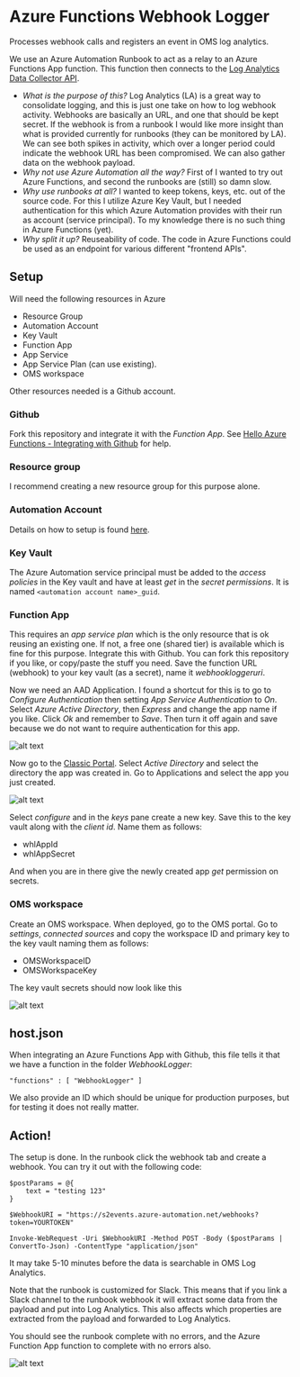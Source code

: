 # Azure Functions Webhook Logger

Processes webhook calls and registers an event in OMS log analytics.

We use an Azure Automation Runbook to act as a relay to an Azure Functions App function. This function then connects to the [Log Analytics Data Collector API](https://azure.microsoft.com/en-us/documentation/articles/log-analytics-data-collector-api/).

- *What is the purpose of this?* Log Analytics (LA) is a great way to consolidate logging, and this is just one take on how to log webhook activity. Webhooks are basically an URL, and one that should be kept secret. If the webhook is from a runbook I would like more insight than what is provided currently for runbooks (they can be monitored by LA). We can see both spikes in activity, which over a longer period could indicate the webhook URL has been compromised. We can also gather data on the webhook payload.
- *Why not use Azure Automation all the way?* First of I wanted to try out Azure Functions, and second the runbooks are (still) so damn slow.
- *Why use runbooks at all?* I wanted to keep tokens, keys, etc. out of the source code. For this I utilize Azure Key Vault, but I needed authentication for this which Azure Automation provides with their run as account (service principal). To my knowledge there is no such thing in Azure Functions (yet).
- *Why split it up?* Reuseability of code. The code in Azure Functions could be used as an endpoint for various different "frontend APIs".

## Setup

Will need the following resources in Azure
- Resource Group
- Automation Account
- Key Vault
- Function App
 - App Service
 - App Service Plan (can use existing).
- OMS workspace

Other resources needed is a Github account.

### Github
Fork this repository and integrate it with the *Function App*. See [Hello Azure Functions - Integrating with Github](https://codebeaver.blogspot.dk/2016/09/hello-azure-functions-integrating-with.html) for help.

### Resource group

I recommend creating a new resource group for this purpose alone.

### Automation Account

Details on how to setup is found [here](./AzureAutomation/README.md).

### Key Vault

The Azure Automation service principal must be added to the *access policies* in the Key vault and have at least *get* in the *secret permissions*.
It is named `<automation account name>_guid`.

### Function App

This requires an *app service plan* which is the only resource that is ok reusing an existing one. If not, a free one (shared tier) is available which is fine for this purpose.
Integrate this with Github. You can fork this repository if you like, or copy/paste the stuff you need.
Save the function URL (webhook) to your key vault (as a secret), name it *webhookloggeruri*.

Now we need an AAD Application. I found a shortcut for this is to go to *Configure Authentication* then setting *App Service Authentication* to *On*. Select *Azure Active Directory*, then *Express* and change the app name if you like. Click *Ok* and remember to *Save*. Then turn it off again and save because we do not want to require authentication for this app.

![alt text](./Images/AADApp01.PNG)

Now go to the [Classic Portal](https://manage.windowsazure.com/). Select *Active Directory* and select the directory the app was created in. Go to Applications and select the app you just created.

![alt text](./Images/AADApp02.PNG)

Select *configure* and in the *keys* pane create a new key. Save this to the key vault along with the *client id*. Name them as follows:

- whlAppId
- whlAppSecret

And when you are in there give the newly created app *get* permission on secrets.

### OMS workspace

Create an OMS workspace. When deployed, go to the OMS portal. Go to *settings*, *connected sources* and copy the workspace ID and primary key to the key vault naming them as follows:

- OMSWorkspaceID
- OMSWorkspaceKey

The key vault secrets should now look like this

![alt text](./Images/KVSecrets.PNG)

## host.json

When integrating an Azure Functions App with Github, this file tells it that we have a function in the folder *WebhookLogger*:

``
	"functions" : [
		"WebhookLogger"
	]
``

We also provide an ID which should be unique for production purposes, but for testing it does not really matter.

## Action!

The setup is done. In the runbook click the webhook tab and create a webhook. You can try it out with the following code:

```
$postParams = @{
    text = "testing 123"
}

$WebhookURI = "https://s2events.azure-automation.net/webhooks?token=YOURTOKEN"

Invoke-WebRequest -Uri $WebhookURI -Method POST -Body ($postParams | ConvertTo-Json) -ContentType "application/json"
```

It may take 5-10 minutes before the data is searchable in OMS Log Analytics.

Note that the runbook is customized for Slack. This means that if you link a Slack channel to the runbook webhook it will extract some data from the payload and put into Log Analytics.
This also affects which properties are extracted from the payload and forwarded to Log Analytics.

You should see the runbook complete with no errors, and the Azure Function App function to complete with no errors also.

![alt text](./Images/FuncApplog01.PNG)
